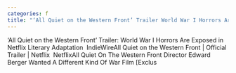 ```yaml
---
categories: f
title: "‘All Quiet on the Western Front’ Trailer World War I Horrors Are Exposed in Netflix Literary Adaptation  IndieWire"
---
```

‘All Quiet on the Western Front’ Trailer: World War I Horrors Are Exposed in Netflix Literary Adaptation&nbsp;&nbsp;IndieWireAll Quiet on the Western Front | Official Trailer | Netflix&nbsp;&nbsp;NetflixAll Quiet On The Western Front Director Edward Berger Wanted A Different Kind Of War Film [Exclus